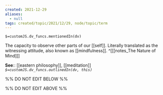 ```yaml
---
created: 2021-12-29 
aliases:
  - null
tags: created/topic/2021/12/29, node/topic/term
---
```

`$=customJS.dv_funcs.mentionedIn(dv)`

The capacity to observe other parts of our [[self]]. Literally translated as the witnessing attitude, also known as [[mindfulness]].
 ^[[[notes_The Nature of Mind]]]

**See**:: [[eastern philosophy]], [[meditation]]
*`$=customJS.dv_funcs.outlinedIn(dv, this)`*

%% DO NOT EDIT BELOW %%

%% DO NOT EDIT ABOVE %%
